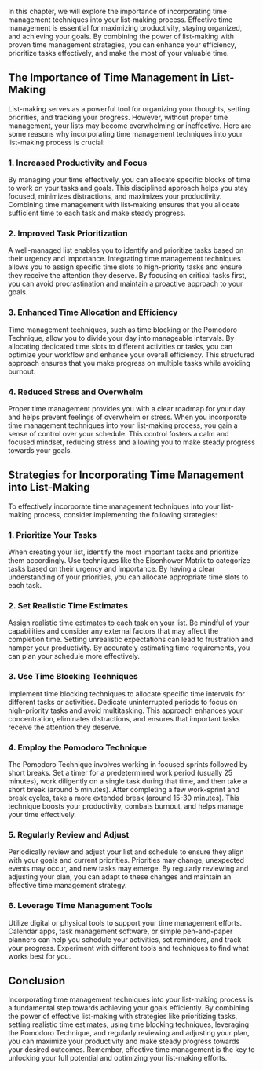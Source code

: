 
In this chapter, we will explore the importance of incorporating time management techniques into your list-making process. Effective time management is essential for maximizing productivity, staying organized, and achieving your goals. By combining the power of list-making with proven time management strategies, you can enhance your efficiency, prioritize tasks effectively, and make the most of your valuable time.

The Importance of Time Management in List-Making
------------------------------------------------

List-making serves as a powerful tool for organizing your thoughts, setting priorities, and tracking your progress. However, without proper time management, your lists may become overwhelming or ineffective. Here are some reasons why incorporating time management techniques into your list-making process is crucial:

### 1. Increased Productivity and Focus

By managing your time effectively, you can allocate specific blocks of time to work on your tasks and goals. This disciplined approach helps you stay focused, minimizes distractions, and maximizes your productivity. Combining time management with list-making ensures that you allocate sufficient time to each task and make steady progress.

### 2. Improved Task Prioritization

A well-managed list enables you to identify and prioritize tasks based on their urgency and importance. Integrating time management techniques allows you to assign specific time slots to high-priority tasks and ensure they receive the attention they deserve. By focusing on critical tasks first, you can avoid procrastination and maintain a proactive approach to your goals.

### 3. Enhanced Time Allocation and Efficiency

Time management techniques, such as time blocking or the Pomodoro Technique, allow you to divide your day into manageable intervals. By allocating dedicated time slots to different activities or tasks, you can optimize your workflow and enhance your overall efficiency. This structured approach ensures that you make progress on multiple tasks while avoiding burnout.

### 4. Reduced Stress and Overwhelm

Proper time management provides you with a clear roadmap for your day and helps prevent feelings of overwhelm or stress. When you incorporate time management techniques into your list-making process, you gain a sense of control over your schedule. This control fosters a calm and focused mindset, reducing stress and allowing you to make steady progress towards your goals.

Strategies for Incorporating Time Management into List-Making
-------------------------------------------------------------

To effectively incorporate time management techniques into your list-making process, consider implementing the following strategies:

### 1. Prioritize Your Tasks

When creating your list, identify the most important tasks and prioritize them accordingly. Use techniques like the Eisenhower Matrix to categorize tasks based on their urgency and importance. By having a clear understanding of your priorities, you can allocate appropriate time slots to each task.

### 2. Set Realistic Time Estimates

Assign realistic time estimates to each task on your list. Be mindful of your capabilities and consider any external factors that may affect the completion time. Setting unrealistic expectations can lead to frustration and hamper your productivity. By accurately estimating time requirements, you can plan your schedule more effectively.

### 3. Use Time Blocking Techniques

Implement time blocking techniques to allocate specific time intervals for different tasks or activities. Dedicate uninterrupted periods to focus on high-priority tasks and avoid multitasking. This approach enhances your concentration, eliminates distractions, and ensures that important tasks receive the attention they deserve.

### 4. Employ the Pomodoro Technique

The Pomodoro Technique involves working in focused sprints followed by short breaks. Set a timer for a predetermined work period (usually 25 minutes), work diligently on a single task during that time, and then take a short break (around 5 minutes). After completing a few work-sprint and break cycles, take a more extended break (around 15-30 minutes). This technique boosts your productivity, combats burnout, and helps manage your time effectively.

### 5. Regularly Review and Adjust

Periodically review and adjust your list and schedule to ensure they align with your goals and current priorities. Priorities may change, unexpected events may occur, and new tasks may emerge. By regularly reviewing and adjusting your plan, you can adapt to these changes and maintain an effective time management strategy.

### 6. Leverage Time Management Tools

Utilize digital or physical tools to support your time management efforts. Calendar apps, task management software, or simple pen-and-paper planners can help you schedule your activities, set reminders, and track your progress. Experiment with different tools and techniques to find what works best for you.

Conclusion
----------

Incorporating time management techniques into your list-making process is a fundamental step towards achieving your goals efficiently. By combining the power of effective list-making with strategies like prioritizing tasks, setting realistic time estimates, using time blocking techniques, leveraging the Pomodoro Technique, and regularly reviewing and adjusting your plan, you can maximize your productivity and make steady progress towards your desired outcomes. Remember, effective time management is the key to unlocking your full potential and optimizing your list-making efforts.
